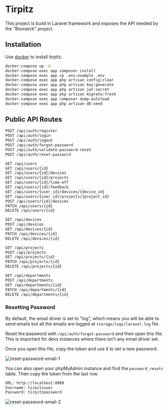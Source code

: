# Tirpitz

This project is build in Laravel framework and exposes the API needed by the "Bismarck" project.

## Installation

Use [docker](https://www.docker.com/get-started) to install tirpitz.

```bash
docker-compose up -d
docker-compose exec app composer install
docker-compose exec app cp .env.example .env
docker-compose exec app php artisan config:clear
docker-compose exec app php artisan key:generate
docker-compose exec app php artisan jwt:secret
docker-compose exec app php artisan migrate:fresh
docker-compose exec app composer dump-autoload
docker-compose exec app php artisan db:seed
```

## Public API Routes
```bash
POST /api/auth/register
POST /api/auth/login
POST /api/auth/logout
POST /api/auth/forgot-password
POST /api/auth/validate-password-reset
POST /api/auth/reset-password

GET /api/users
GET /api/users/{id}
GET /api/users/{id}/devices
GET /api/users/{id}/projects
GET /api/users/{id}/time-off
GET /api/users/{id}/feedback
GET /api/users/{user_id}/devices/{device_id}
GET /api/users/{user_id}/projects/{project_id}
POST /api/users/{id}/devices
PATCH /api/users/{id}
DELETE /api/users/{id}

GET /api/devices
POST /api/devices
GET /api/devices/{id}
PATCH /api/devices/{id}
DELETE /api/devices/{id}

GET /api/projects
POST /api/projects
GET /api/projects/{id}
PATCH /api/projects/{id}
DELETE /api/projects/{id}

GET /api/departments
POST /api/departments
GET /api/departments/{id}
PATCH /api/departments/{id}
DELETE /api/departments/{id}
```

### Resetting Password

By default, the email driver is set to "log", which means you will be able to send emails but all the emails are logged at `storage/logs/laravel.log` file. 

Reset the password with `/api/auth/forgot-password` and then open this file. This is important for devs instances where there isn't any email driver set.
 
 Once you open this file, copy the token and use it to set a new password.

![reset-password-email-1](https://user-images.githubusercontent.com/68645347/89526300-2fa9c700-d7f0-11ea-9bac-54b260c77671.jpg)

You can also open your phpMyAdmin instance and find the `password_resets` table. Then copy the token from the last row.
```bash
URL: http://localhost:8089
Username: tirpitzuser
Password: tirpitzpassword
```

![reset-password-email-2](https://user-images.githubusercontent.com/68645347/89526219-156fe900-d7f0-11ea-87c3-b8589add9795.jpg)